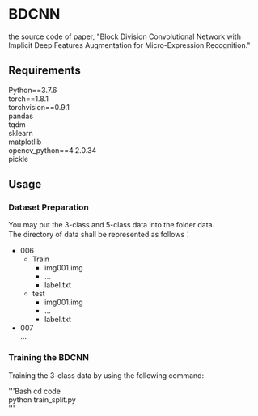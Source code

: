 # BDCNN
the source code of paper, "Block Division Convolutional Network with Implicit Deep Features Augmentation for Micro-Expression Recognition."

## Requirements

Python==3.7.6    
torch==1.8.1   
torchvision==0.9.1  
pandas   
tqdm    
sklearn    
matplotlib   
opencv_python==4.2.0.34  
pickle  

## Usage
### Dataset Preparation

You may put the 3-class and 5-class data into the folder data.  
The directory of data shall be represented as follows：    
* 006  
  * Train  
    * img001.img  
    * ...  
    * label.txt  
  * test  
    * img001.img  
    * ...  
    * label.txt  
* 007  
...  

### Training the BDCNN

Training the 3-class data by using the following command:

'''Bash
cd code  
python train_split.py  
'''






